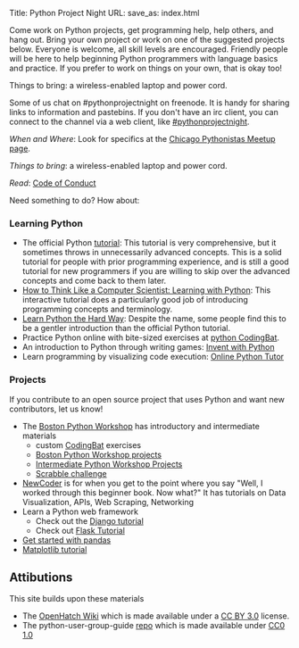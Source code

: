 Title: Python Project Night
URL:
save_as: index.html

Come work on Python projects, get programming help, help others, and hang out.
Bring your own project or work on one of the suggested projects below. Everyone
is welcome, all skill levels are encouraged. Friendly people will be here to
help beginning Python programmers with language basics and practice. If you
prefer to work on things on your own, that is okay too!

Things to bring: a wireless-enabled laptop and power cord.

Some of us chat on #pythonprojectnight on freenode. It is handy for sharing links to information and pastebins. If you don't have an irc client, you can connect to the channel via a web client, like [#pythonprojectnight](https://kiwiirc.com/client/irc.freenode.net/?nick=pyproj%7C?#pythonprojectnight).

_When and Where_: Look for specifics at the [Chicago Pythonistas Meetup page](http://www.meetup.com/ChicagoPythonistas).

_Things to bring_: a wireless-enabled laptop and power cord.

_Read_: [Code of Conduct]({filename}./code.md)

Need something to do? How about:

### Learning Python

* The official Python [tutorial](http://docs.python.org/tutorial/): This tutorial is very comprehensive, but it sometimes throws in unnecessarily advanced concepts. This is a solid tutorial for people with prior programming experience, and is still a good tutorial for new programmers if you are willing to skip over the advanced concepts and come back to them later.
* [How to Think Like a Computer Scientist: Learning with Python](http://interactivepython.org/runestone/static/thinkcspy/index.html): This interactive tutorial does a particularly good job of introducing programming concepts and terminology.
* [Learn Python the Hard Way](http://learnpythonthehardway.org/book): Despite the name, some people find this to be a gentler introduction than the official Python tutorial.
* Practice Python online with bite-sized exercises at [python CodingBat](http://codingbat.com/python).
* An introduction to Python through writing games: [Invent with Python](http://inventwithpython.com/chapters/)
* Learn programming by visualizing code execution: [Online Python Tutor](http://www.pythontutor.com/)

### Projects

If you contribute to an open source project that uses Python and want new contributors, let us know!

* The [Boston Python Workshop](http://bostonpythonworkshop.com/) has introductory and intermediate materials
    * custom [CodingBat](http://openhatch.org/wiki/CodingBat) exercises
    * [Boston Python Workshop projects](https://openhatch.org/wiki/Boston_Python_Workshop_6/Saturday_projects)
    * [Intermediate Python Workshop Projects](http://bit.ly/intermediate-python-projects)
    * [Scrabble challenge](https://openhatch.org/wiki/Scrabble_challenge)
* [NewCoder](http://newcoder.io/) is for when you get to the point where you
  say "Well, I worked through this beginner book. Now what?" It has tutorials
  on Data Visualization, APIs, Web Scraping, Networking 
* Learn a Python web framework
    * Check out the [Django tutorial](https://docs.djangoproject.com/en/1.6/intro/tutorial01/)
    * Check out [Flask Tutorial](http://flask.pocoo.org/docs/tutorial/#tutorial)
* [Get started with pandas](http://pandas.pydata.org/pandas-docs/stable/10min.html)
* [Matplotlib tutorial](http://matplotlib.sourceforge.net/users/pyplot_tutorial.html)


## Attibutions

This site builds upon these materials

* The [OpenHatch Wiki](https://openhatch.org/wiki/Main_Page) which is made available under a [CC BY 3.0](http://creativecommons.org/licenses/by/3.0/) license.
* The python-user-group-guide [repo](https://github.com/paulproteus/python-user-group-guide) which is made available under [CC0 1.0](http://creativecommons.org/publicdomain/zero/1.0/)

